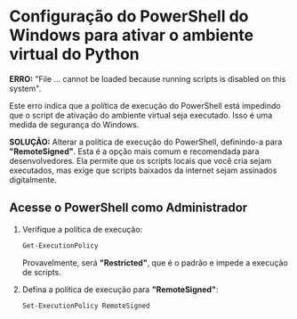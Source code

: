 # Configuração do PowerShell do Windows para ativar o ambiente virtual do Python

**ERRO:** "File ... cannot be loaded because running scripts is disabled on this system".

Este erro indica que a política de execução do PowerShell está impedindo que o script de ativação do ambiente virtual seja executado.
Isso é uma medida de segurança do Windows.

**SOLUÇÃO:** Alterar a política de execução do PowerShell, definindo-a para **"RemoteSigned"**. Esta é a opção mais comum e recomendada para desenvolvedores. Ela permite que os scripts locais que você cria sejam executados, mas exige que scripts baixados da internet sejam assinados digitalmente.

## Acesse o PowerShell como Administrador

1. Verifique a política de execução:

    ```sh
    Get-ExecutionPolicy
    ```

    Provavelmente, será **"Restricted"**, que é o padrão e impede a execução de scripts.

2. Defina a política de execução para **"RemoteSigned"**:

    ```sh
    Set-ExecutionPolicy RemoteSigned
    ```
